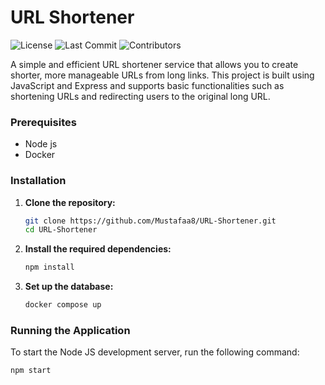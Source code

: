 # URL Shortener

![License](https://img.shields.io/github/license/Mustafaa8/URL-Shortener)
![Last Commit](https://img.shields.io/github/last-commit/Mustafaa8/URL-Shortener)
![Contributors](https://img.shields.io/github/contributors/Mustafaa8/URL-Shortener)

A simple and efficient URL shortener service that allows you to create shorter, more manageable URLs from long links. This project is built using JavaScript and Express and supports basic functionalities such as shortening URLs and redirecting users to the original long URL.

### Prerequisites

- Node js
- Docker

### Installation

1. **Clone the repository:**

    ```bash
    git clone https://github.com/Mustafaa8/URL-Shortener.git
    cd URL-Shortener
    ```

2. **Install the required dependencies:**

    ```bash
    npm install
    ```

3. **Set up the database:**

    ```bash
    docker compose up
    ```

### Running the Application

To start the Node JS development server, run the following command:

```bash
npm start
